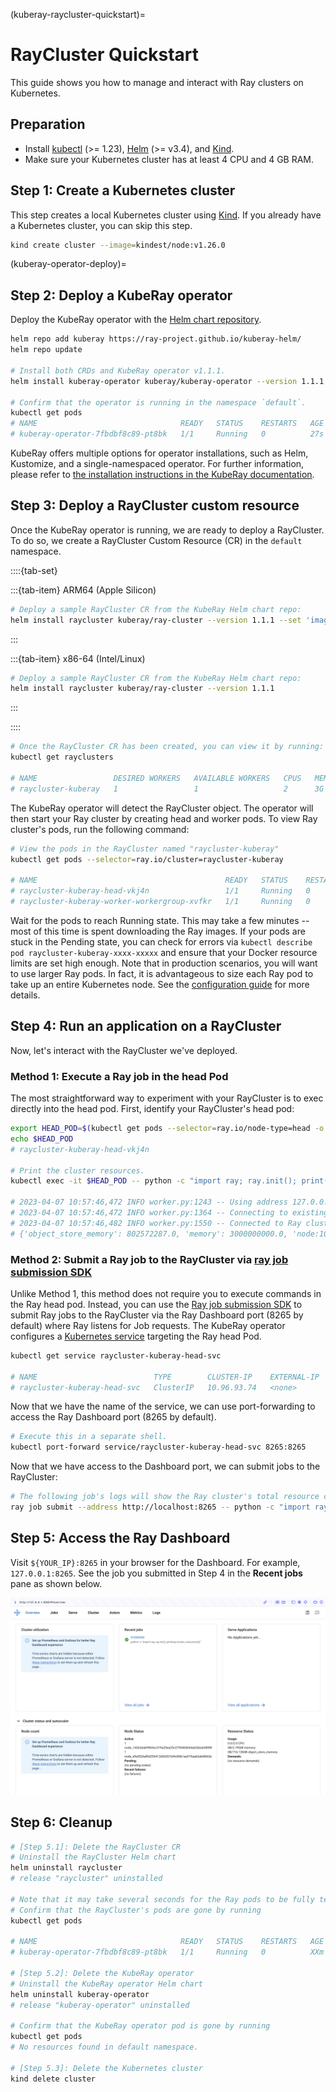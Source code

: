 (kuberay-raycluster-quickstart)=

# RayCluster Quickstart

This guide shows you how to manage and interact with Ray clusters on Kubernetes.

## Preparation

* Install [kubectl](https://kubernetes.io/docs/tasks/tools/#kubectl) (>= 1.23), [Helm](https://helm.sh/docs/intro/install/) (>= v3.4), and [Kind](https://kind.sigs.k8s.io/docs/user/quick-start/#installation).
* Make sure your Kubernetes cluster has at least 4 CPU and 4 GB RAM.

## Step 1: Create a Kubernetes cluster

This step creates a local Kubernetes cluster using [Kind](https://kind.sigs.k8s.io/). If you already have a Kubernetes cluster, you can skip this step.

```sh
kind create cluster --image=kindest/node:v1.26.0
```

(kuberay-operator-deploy)=
## Step 2: Deploy a KubeRay operator

Deploy the KubeRay operator with the [Helm chart repository](https://github.com/ray-project/kuberay-helm).

```sh
helm repo add kuberay https://ray-project.github.io/kuberay-helm/
helm repo update

# Install both CRDs and KubeRay operator v1.1.1.
helm install kuberay-operator kuberay/kuberay-operator --version 1.1.1

# Confirm that the operator is running in the namespace `default`.
kubectl get pods
# NAME                                READY   STATUS    RESTARTS   AGE
# kuberay-operator-7fbdbf8c89-pt8bk   1/1     Running   0          27s
```

KubeRay offers multiple options for operator installations, such as Helm, Kustomize, and a single-namespaced operator. For further information, please refer to [the installation instructions in the KubeRay documentation](https://ray-project.github.io/kuberay/deploy/installation/).

## Step 3: Deploy a RayCluster custom resource

Once the KubeRay operator is running, we are ready to deploy a RayCluster. To do so, we create a RayCluster Custom Resource (CR) in the `default` namespace.

  ::::{tab-set}

  :::{tab-item} ARM64 (Apple Silicon)
  ```sh
  # Deploy a sample RayCluster CR from the KubeRay Helm chart repo:
  helm install raycluster kuberay/ray-cluster --version 1.1.1 --set 'image.tag=2.9.0-aarch64'
  ```
  :::

  :::{tab-item} x86-64 (Intel/Linux)
  ```sh
  # Deploy a sample RayCluster CR from the KubeRay Helm chart repo:
  helm install raycluster kuberay/ray-cluster --version 1.1.1
  ```
  :::

  ::::


```sh
# Once the RayCluster CR has been created, you can view it by running:
kubectl get rayclusters

# NAME                 DESIRED WORKERS   AVAILABLE WORKERS   CPUS   MEMORY   GPUS   STATUS   AGE
# raycluster-kuberay   1                 1                   2      3G       0      ready    95s
```

The KubeRay operator will detect the RayCluster object. The operator will then start your Ray cluster by creating head and worker pods. To view Ray cluster's pods, run the following command:

```sh
# View the pods in the RayCluster named "raycluster-kuberay"
kubectl get pods --selector=ray.io/cluster=raycluster-kuberay

# NAME                                          READY   STATUS    RESTARTS   AGE
# raycluster-kuberay-head-vkj4n                 1/1     Running   0          XXs
# raycluster-kuberay-worker-workergroup-xvfkr   1/1     Running   0          XXs
```

Wait for the pods to reach Running state. This may take a few minutes -- most of this time is spent downloading the Ray images.
If your pods are stuck in the Pending state, you can check for errors via `kubectl describe pod raycluster-kuberay-xxxx-xxxxx` and ensure that your Docker resource limits are set high enough.
Note that in production scenarios, you will want to use larger Ray pods. In fact, it is advantageous to size each Ray pod to take up an entire Kubernetes node. See the [configuration guide](kuberay-config) for more details.

## Step 4: Run an application on a RayCluster

Now, let's interact with the RayCluster we've deployed. 

### Method 1: Execute a Ray job in the head Pod

The most straightforward way to experiment with your RayCluster is to exec directly into the head pod.
First, identify your RayCluster's head pod:

```sh
export HEAD_POD=$(kubectl get pods --selector=ray.io/node-type=head -o custom-columns=POD:metadata.name --no-headers)
echo $HEAD_POD
# raycluster-kuberay-head-vkj4n

# Print the cluster resources.
kubectl exec -it $HEAD_POD -- python -c "import ray; ray.init(); print(ray.cluster_resources())"

# 2023-04-07 10:57:46,472 INFO worker.py:1243 -- Using address 127.0.0.1:6379 set in the environment variable RAY_ADDRESS
# 2023-04-07 10:57:46,472 INFO worker.py:1364 -- Connecting to existing Ray cluster at address: 10.244.0.6:6379...
# 2023-04-07 10:57:46,482 INFO worker.py:1550 -- Connected to Ray cluster. View the dashboard at http://10.244.0.6:8265 
# {'object_store_memory': 802572287.0, 'memory': 3000000000.0, 'node:10.244.0.6': 1.0, 'CPU': 2.0, 'node:10.244.0.7': 1.0}
```

### Method 2: Submit a Ray job to the RayCluster via [ray job submission SDK](jobs-quickstart)

Unlike Method 1, this method does not require you to execute commands in the Ray head pod.
Instead, you can use the [Ray job submission SDK](jobs-quickstart) to submit Ray jobs to the RayCluster via the Ray Dashboard port (8265 by default) where Ray listens for Job requests.
The KubeRay operator configures a [Kubernetes service](https://kubernetes.io/docs/concepts/services-networking/service/) targeting the Ray head Pod.

```sh
kubectl get service raycluster-kuberay-head-svc

# NAME                          TYPE        CLUSTER-IP    EXTERNAL-IP   PORT(S)                                         AGE
# raycluster-kuberay-head-svc   ClusterIP   10.96.93.74   <none>        8265/TCP,8080/TCP,8000/TCP,10001/TCP,6379/TCP   15m
```

Now that we have the name of the service, we can use port-forwarding to access the Ray Dashboard port (8265 by default).

```sh
# Execute this in a separate shell.
kubectl port-forward service/raycluster-kuberay-head-svc 8265:8265
```

Now that we have access to the Dashboard port, we can submit jobs to the RayCluster:

```sh
# The following job's logs will show the Ray cluster's total resource capacity, including 2 CPUs.
ray job submit --address http://localhost:8265 -- python -c "import ray; ray.init(); print(ray.cluster_resources())"
```

## Step 5: Access the Ray Dashboard

Visit `${YOUR_IP}:8265` in your browser for the Dashboard. For example, `127.0.0.1:8265`.
See the job you submitted in Step 4 in the **Recent jobs** pane as shown below.

![Ray Dashboard](../images/ray-dashboard.png)

## Step 6: Cleanup

```sh
# [Step 5.1]: Delete the RayCluster CR
# Uninstall the RayCluster Helm chart
helm uninstall raycluster
# release "raycluster" uninstalled

# Note that it may take several seconds for the Ray pods to be fully terminated.
# Confirm that the RayCluster's pods are gone by running
kubectl get pods

# NAME                                READY   STATUS    RESTARTS   AGE
# kuberay-operator-7fbdbf8c89-pt8bk   1/1     Running   0          XXm

# [Step 5.2]: Delete the KubeRay operator
# Uninstall the KubeRay operator Helm chart
helm uninstall kuberay-operator
# release "kuberay-operator" uninstalled

# Confirm that the KubeRay operator pod is gone by running
kubectl get pods
# No resources found in default namespace.

# [Step 5.3]: Delete the Kubernetes cluster
kind delete cluster
```
